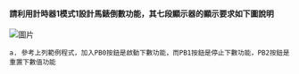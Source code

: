 #### 請利用計時器1模式1設計馬錶倒數功能，其七段顯示器的顯示要求如下圖說明
![圖片](https://user-images.githubusercontent.com/103128273/188300022-aeb57a72-c9d3-4b06-b082-218dd2d44317.png)

    a. 參考上列範例程式，加入PB0按鈕是啟動下數功能，而PB1按鈕是停止下數功能，PB2按鈕是重置下數值功能
